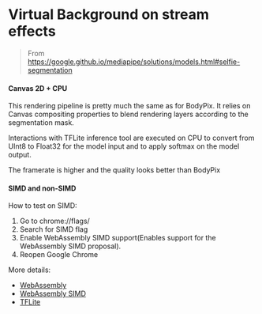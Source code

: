 # Virtual Background on stream effects

> From https://google.github.io/mediapipe/solutions/models.html#selfie-segmentation

#### Canvas 2D + CPU

This rendering pipeline is pretty much the same as for BodyPix. It relies on Canvas compositing properties to blend rendering layers according to the segmentation mask.

Interactions with TFLite inference tool are executed on CPU to convert from UInt8 to Float32 for the model input and to apply softmax on the model output.

The framerate is higher and the quality looks better than BodyPix

#### SIMD and non-SIMD

How to test on SIMD:

1. Go to chrome://flags/
2. Search for SIMD flag
3. Enable WebAssembly SIMD support(Enables support for the WebAssembly SIMD proposal).
4. Reopen Google Chrome

More details:

-   [WebAssembly](https://webassembly.org/)
-   [WebAssembly SIMD](https://github.com/WebAssembly/simd)
-   [TFLite](https://blog.tensorflow.org/2020/07/accelerating-tensorflow-lite-xnnpack-integration.html)
